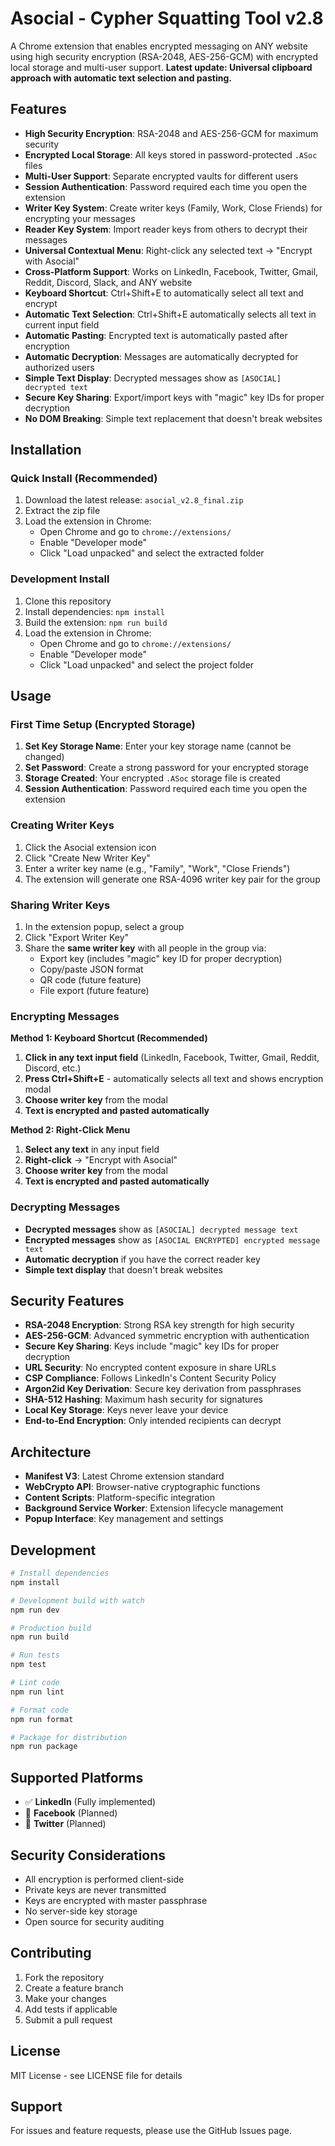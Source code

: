 # Asocial - Cypher Squatting Tool v2.8

A Chrome extension that enables encrypted messaging on ANY website using high security encryption (RSA-2048, AES-256-GCM) with encrypted local storage and multi-user support. **Latest update: Universal clipboard approach with automatic text selection and pasting.**

## Features

- **High Security Encryption**: RSA-2048 and AES-256-GCM for maximum security
- **Encrypted Local Storage**: All keys stored in password-protected `.ASoc` files
- **Multi-User Support**: Separate encrypted vaults for different users
- **Session Authentication**: Password required each time you open the extension
- **Writer Key System**: Create writer keys (Family, Work, Close Friends) for encrypting your messages
- **Reader Key System**: Import reader keys from others to decrypt their messages
- **Universal Contextual Menu**: Right-click any selected text → "Encrypt with Asocial"
- **Cross-Platform Support**: Works on LinkedIn, Facebook, Twitter, Gmail, Reddit, Discord, Slack, and ANY website
- **Keyboard Shortcut**: Ctrl+Shift+E to automatically select all text and encrypt
- **Automatic Text Selection**: Ctrl+Shift+E automatically selects all text in current input field
- **Automatic Pasting**: Encrypted text is automatically pasted after encryption
- **Automatic Decryption**: Messages are automatically decrypted for authorized users
- **Simple Text Display**: Decrypted messages show as `[ASOCIAL] decrypted text`
- **Secure Key Sharing**: Export/import keys with "magic" key IDs for proper decryption
- **No DOM Breaking**: Simple text replacement that doesn't break websites

## Installation

### Quick Install (Recommended)
1. Download the latest release: `asocial_v2.8_final.zip`
2. Extract the zip file
3. Load the extension in Chrome:
   - Open Chrome and go to `chrome://extensions/`
   - Enable "Developer mode"
   - Click "Load unpacked" and select the extracted folder

### Development Install
1. Clone this repository
2. Install dependencies: `npm install`
3. Build the extension: `npm run build`
4. Load the extension in Chrome:
   - Open Chrome and go to `chrome://extensions/`
   - Enable "Developer mode"
   - Click "Load unpacked" and select the project folder

## Usage

### First Time Setup (Encrypted Storage)

1. **Set Key Storage Name**: Enter your key storage name (cannot be changed)
2. **Set Password**: Create a strong password for your encrypted storage
3. **Storage Created**: Your encrypted `.ASoc` storage file is created
4. **Session Authentication**: Password required each time you open the extension

### Creating Writer Keys

1. Click the Asocial extension icon
2. Click "Create New Writer Key"
3. Enter a writer key name (e.g., "Family", "Work", "Close Friends")
4. The extension will generate one RSA-4096 writer key pair for the group

### Sharing Writer Keys

1. In the extension popup, select a group
2. Click "Export Writer Key"
3. Share the **same writer key** with all people in the group via:
   - Export key (includes "magic" key ID for proper decryption)
   - Copy/paste JSON format
   - QR code (future feature)
   - File export (future feature)

### Encrypting Messages

**Method 1: Keyboard Shortcut (Recommended)**
1. **Click in any text input field** (LinkedIn, Facebook, Twitter, Gmail, Reddit, Discord, etc.)
2. **Press Ctrl+Shift+E** - automatically selects all text and shows encryption modal
3. **Choose writer key** from the modal
4. **Text is encrypted and pasted automatically**

**Method 2: Right-Click Menu**
1. **Select any text** in any input field
2. **Right-click** → "Encrypt with Asocial"
3. **Choose writer key** from the modal
4. **Text is encrypted and pasted automatically**

### Decrypting Messages

- **Decrypted messages** show as `[ASOCIAL] decrypted message text`
- **Encrypted messages** show as `[ASOCIAL ENCRYPTED] encrypted message text`
- **Automatic decryption** if you have the correct reader key
- **Simple text display** that doesn't break websites

## Security Features

- **RSA-2048 Encryption**: Strong RSA key strength for high security
- **AES-256-GCM**: Advanced symmetric encryption with authentication
- **Secure Key Sharing**: Keys include "magic" key IDs for proper decryption
- **URL Security**: No encrypted content exposure in share URLs
- **CSP Compliance**: Follows LinkedIn's Content Security Policy
- **Argon2id Key Derivation**: Secure key derivation from passphrases
- **SHA-512 Hashing**: Maximum hash security for signatures
- **Local Key Storage**: Keys never leave your device
- **End-to-End Encryption**: Only intended recipients can decrypt

## Architecture

- **Manifest V3**: Latest Chrome extension standard
- **WebCrypto API**: Browser-native cryptographic functions
- **Content Scripts**: Platform-specific integration
- **Background Service Worker**: Extension lifecycle management
- **Popup Interface**: Key management and settings

## Development

```bash
# Install dependencies
npm install

# Development build with watch
npm run dev

# Production build
npm run build

# Run tests
npm test

# Lint code
npm run lint

# Format code
npm run format

# Package for distribution
npm run package
```

## Supported Platforms

- ✅ **LinkedIn** (Fully implemented)
- 🚧 **Facebook** (Planned)
- 🚧 **Twitter** (Planned)

## Security Considerations

- All encryption is performed client-side
- Private keys are never transmitted
- Keys are encrypted with master passphrase
- No server-side key storage
- Open source for security auditing

## Contributing

1. Fork the repository
2. Create a feature branch
3. Make your changes
4. Add tests if applicable
5. Submit a pull request

## License

MIT License - see LICENSE file for details

## Support

For issues and feature requests, please use the GitHub Issues page.
